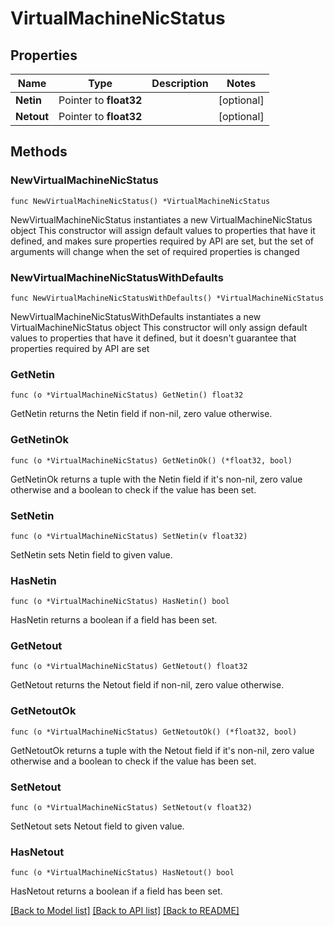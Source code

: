 # VirtualMachineNicStatus

## Properties

Name | Type | Description | Notes
------------ | ------------- | ------------- | -------------
**Netin** | Pointer to **float32** |  | [optional] 
**Netout** | Pointer to **float32** |  | [optional] 

## Methods

### NewVirtualMachineNicStatus

`func NewVirtualMachineNicStatus() *VirtualMachineNicStatus`

NewVirtualMachineNicStatus instantiates a new VirtualMachineNicStatus object
This constructor will assign default values to properties that have it defined,
and makes sure properties required by API are set, but the set of arguments
will change when the set of required properties is changed

### NewVirtualMachineNicStatusWithDefaults

`func NewVirtualMachineNicStatusWithDefaults() *VirtualMachineNicStatus`

NewVirtualMachineNicStatusWithDefaults instantiates a new VirtualMachineNicStatus object
This constructor will only assign default values to properties that have it defined,
but it doesn't guarantee that properties required by API are set

### GetNetin

`func (o *VirtualMachineNicStatus) GetNetin() float32`

GetNetin returns the Netin field if non-nil, zero value otherwise.

### GetNetinOk

`func (o *VirtualMachineNicStatus) GetNetinOk() (*float32, bool)`

GetNetinOk returns a tuple with the Netin field if it's non-nil, zero value otherwise
and a boolean to check if the value has been set.

### SetNetin

`func (o *VirtualMachineNicStatus) SetNetin(v float32)`

SetNetin sets Netin field to given value.

### HasNetin

`func (o *VirtualMachineNicStatus) HasNetin() bool`

HasNetin returns a boolean if a field has been set.

### GetNetout

`func (o *VirtualMachineNicStatus) GetNetout() float32`

GetNetout returns the Netout field if non-nil, zero value otherwise.

### GetNetoutOk

`func (o *VirtualMachineNicStatus) GetNetoutOk() (*float32, bool)`

GetNetoutOk returns a tuple with the Netout field if it's non-nil, zero value otherwise
and a boolean to check if the value has been set.

### SetNetout

`func (o *VirtualMachineNicStatus) SetNetout(v float32)`

SetNetout sets Netout field to given value.

### HasNetout

`func (o *VirtualMachineNicStatus) HasNetout() bool`

HasNetout returns a boolean if a field has been set.


[[Back to Model list]](../README.md#documentation-for-models) [[Back to API list]](../README.md#documentation-for-api-endpoints) [[Back to README]](../README.md)


